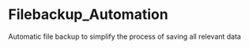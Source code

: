 # Filebackup_Automation
Automatic file backup to simplify the process of saving all relevant data

 ````Provide Documentation
